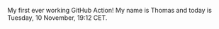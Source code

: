 My first ever working GitHub Action!
My name is Thomas and today is Tuesday, 10 November, 19:12 CET. 
